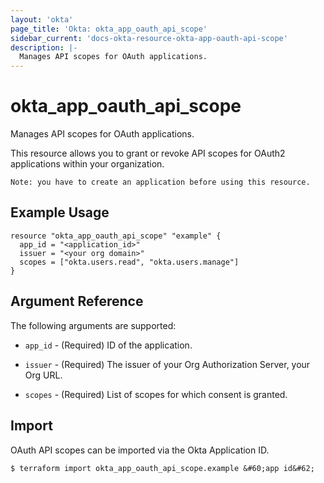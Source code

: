 ```yaml
---
layout: 'okta'
page_title: 'Okta: okta_app_oauth_api_scope'
sidebar_current: 'docs-okta-resource-okta-app-oauth-api-scope'
description: |-
  Manages API scopes for OAuth applications.
---
```


# okta_app_oauth_api_scope

Manages API scopes for OAuth applications.

This resource allows you to grant or revoke API scopes for OAuth2 applications within your organization.

```
Note: you have to create an application before using this resource.
```

## Example Usage

```hcl
resource "okta_app_oauth_api_scope" "example" {
  app_id = "<application_id>"
  issuer = "<your org domain>"
  scopes = ["okta.users.read", "okta.users.manage"]
}
```

## Argument Reference

The following arguments are supported:

- `app_id` - (Required) ID of the application.

- `issuer` - (Required) The issuer of your Org Authorization Server, your Org URL.

- `scopes` - (Required) List of scopes for which consent is granted.

## Import

OAuth API scopes can be imported via the Okta Application ID.

```
$ terraform import okta_app_oauth_api_scope.example &#60;app id&#62;
```
